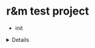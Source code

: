 # r&m test project

- init

<details>

```js
git switch --orphan test6
New-Item .gitignore
New-Item README.md
mkdir test6
cd test6
ng new form --directory ./
// add material & custom theme
// custom palette (http://mcg.mbitson.com/#!?mcgpalette0=%23da2032)
ng add @angular/material

git commit --allow-empty -m "Initial"
git push -u origin test6

```

</details>
